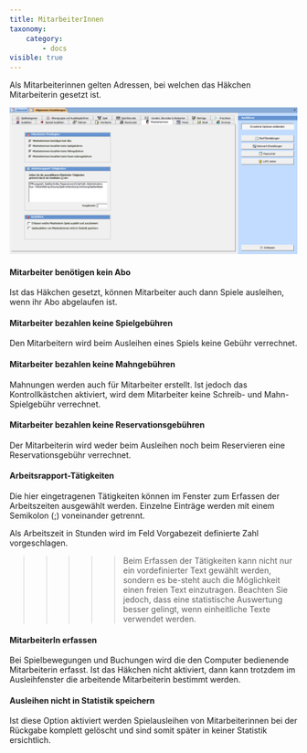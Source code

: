 ```yaml
---
title: MitarbeiterInnen
taxonomy:
    category:
        - docs
visible: true
---
```


Als Mitarbeiterinnen gelten Adressen, bei welchen das Häkchen Mitarbeiterin gesetzt ist.

![mitarbeiteradressenmitarbeiteradressen](../../../images/mitarbeiteradressen.png)

#### Mitarbeiter benötigen kein Abo

Ist das Häkchen gesetzt, können Mitarbeiter auch dann Spiele ausleihen, wenn ihr Abo abgelaufen ist.

#### Mitarbeiter bezahlen keine Spielgebühren

Den Mitarbeitern wird beim Ausleihen eines Spiels keine Gebühr verrechnet.

#### Mitarbeiter bezahlen keine Mahngebühren

Mahnungen werden auch für Mitarbeiter erstellt. Ist jedoch das Kontrollkästchen aktiviert, wird dem Mitarbeiter keine Schreib- und Mahn-Spielgebühr verrechnet.

#### Mitarbeiter bezahlen keine Reservationsgebühren

Der Mitarbeiterin wird weder beim Ausleihen noch beim Reservieren eine Reservationsgebühr verrechnet.

#### Arbeitsrapport-Tätigkeiten

Die hier eingetragenen Tätigkeiten können im Fenster zum Erfassen der Arbeitszeiten ausgewählt werden. Einzelne Einträge werden mit einem Semikolon (;) voneinander getrennt.

Als Arbeitszeit in Stunden wird im Feld Vorgabezeit definierte Zahl vorgeschlagen.

 
>>>>> Beim Erfassen der Tätigkeiten kann nicht nur ein vordefinierter Text gewählt werden, sondern es be-steht auch die Möglichkeit einen freien Text einzutragen. Beachten Sie jedoch, dass eine statistische Auswertung besser gelingt, wenn einheitliche Texte verwendet werden.

#### MitarbeiterIn erfassen

Bei Spielbewegungen und Buchungen wird die den Computer bedienende Mitarbeiterin erfasst. Ist das Häkchen nicht aktiviert, dann kann trotzdem im Ausleihfenster die arbeitende Mitarbeiterin bestimmt werden.

#### Ausleihen nicht in Statistik speichern

Ist diese Option aktiviert werden Spielausleihen von Mitarbeiterinnen bei der Rückgabe komplett gelöscht und sind somit später in keiner Statistik ersichtlich.

